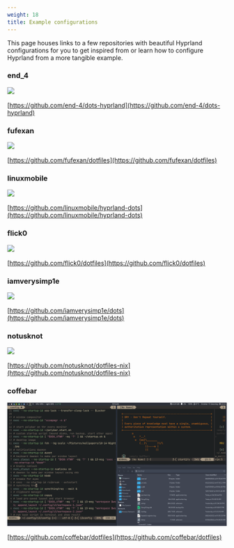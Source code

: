 ```yaml
---
weight: 18
title: Example configurations
---
```


This page houses links to a few repositories with beautiful Hyprland
configurations for you to get inspired from or learn how to configure Hyprland
from a more tangible example.

### end_4

![](https://github.com/end-4/dots-hyprland/assets/97237370/5e081770-0f1e-45c4-ad9c-3d19f488cd85)

[https://github.com/end-4/dots-hyprland](https://github.com/end-4/dots-hyprland)

### fufexan

![](https://user-images.githubusercontent.com/36706276/192147190-cf9cf4df-94cb-4a3b-b9d8-137ed0c2538f.png)

[https://github.com/fufexan/dotfiles](https://github.com/fufexan/dotfiles)

### linuxmobile

![](https://i.ibb.co/kGrhpKd/68747470733a2f2f692e696d6775722e636f6d2f553173336a69372e706e67.png)

[https://github.com/linuxmobile/hyprland-dots](https://github.com/linuxmobile/hyprland-dots)

### flick0

![](https://raw.githubusercontent.com/flick0/dotfiles/aurora/assets/fetch.png)

[https://github.com/flick0/dotfiles](https://github.com/flick0/dotfiles)

### iamverysimp1e

![](https://github.com/iamverysimp1e/dots/raw/main/ScreenShots/HyprLand/Rice1.png)

[https://github.com/iamverysimp1e/dots](https://github.com/iamverysimp1e/dots)

### notusknot

![](https://github.com/notusknot/dotfiles-nix/raw/main/pics/screenshot.png)

[https://github.com/notusknot/dotfiles-nix](https://github.com/notusknot/dotfiles-nix)

### coffebar

![](https://github.com/coffebar/dotfiles/raw/6a5d595c594f108cd10219df08d338e98e1d2d7d/screenshot.png)

[https://github.com/coffebar/dotfiles](https://github.com/coffebar/dotfiles)
